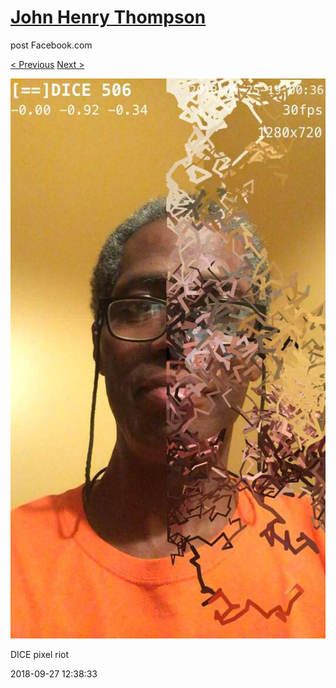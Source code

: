 # [John Henry Thompson](../README.md)
post Facebook.com

[< Previous](2018-09-27-4.md) [Next >](2018-09-24-1.md)

[![](../media/2018-09-27/Timeline-Photos-DICE-pixel-riot.jpg)](../README.md)

DICE pixel riot

2018-09-27 12:38:33